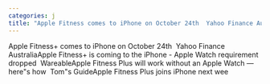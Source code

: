 ```yaml
---
categories: j
title: "Apple Fitness comes to iPhone on October 24th  Yahoo Finance Australia"
---
```

Apple Fitness+ comes to iPhone on October 24th&nbsp;&nbsp;Yahoo Finance AustraliaApple Fitness+ is coming to the iPhone - Apple Watch requirement dropped&nbsp;&nbsp;WareableApple Fitness Plus will work without an Apple Watch — here"s how&nbsp;&nbsp;Tom"s GuideApple Fitness Plus joins iPhone next wee